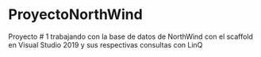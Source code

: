 # ProyectoNorthWind
Proyecto # 1 trabajando con la base de datos de NorthWind con el scaffold en Visual Studio 2019 y sus respectivas consultas con LinQ
